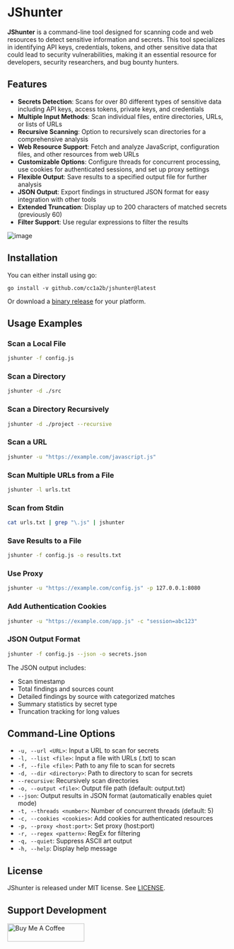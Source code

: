 # JShunter

**JShunter** is a command-line tool designed for scanning code and web resources to detect sensitive information and secrets. This tool specializes in identifying API keys, credentials, tokens, and other sensitive data that could lead to security vulnerabilities, making it an essential resource for developers, security researchers, and bug bounty hunters.

## Features

- **Secrets Detection**: Scans for over 80 different types of sensitive data including API keys, access tokens, private keys, and credentials
- **Multiple Input Methods**: Scan individual files, entire directories, URLs, or lists of URLs
- **Recursive Scanning**: Option to recursively scan directories for a comprehensive analysis
- **Web Resource Support**: Fetch and analyze JavaScript, configuration files, and other resources from web URLs
- **Customizable Options**: Configure threads for concurrent processing, use cookies for authenticated sessions, and set up proxy settings
- **Flexible Output**: Save results to a specified output file for further analysis
- **JSON Output**: Export findings in structured JSON format for easy integration with other tools
- **Extended Truncation**: Display up to 200 characters of matched secrets (previously 60)
- **Filter Support**: Use regular expressions to filter the results

![image](https://github.com/user-attachments/assets/563a36f0-3d68-4870-9f4a-4342aea2fa5f)

## Installation

You can either install using go:

```
go install -v github.com/cc1a2b/jshunter@latest
```

Or download a [binary release](https://github.com/cc1a2b/jshunter/releases) for your platform.

## Usage Examples

### Scan a Local File

```bash
jshunter -f config.js
```

### Scan a Directory

```bash
jshunter -d ./src
```

### Scan a Directory Recursively

```bash
jshunter -d ./project --recursive
```

### Scan a URL

```bash
jshunter -u "https://example.com/javascript.js"
```

### Scan Multiple URLs from a File

```bash
jshunter -l urls.txt
```

### Scan from Stdin

```bash
cat urls.txt | grep "\.js" | jshunter
```

### Save Results to a File

```bash
jshunter -f config.js -o results.txt
```

### Use Proxy

```bash
jshunter -u "https://example.com/config.js" -p 127.0.0.1:8080
```

### Add Authentication Cookies

```bash
jshunter -u "https://example.com/app.js" -c "session=abc123"
```

### JSON Output Format

```bash
jshunter -f config.js --json -o secrets.json
```

The JSON output includes:
- Scan timestamp
- Total findings and sources count
- Detailed findings by source with categorized matches
- Summary statistics by secret type
- Truncation tracking for long values

## Command-Line Options

- `-u, --url <URL>`: Input a URL to scan for secrets
- `-l, --list <file>`: Input a file with URLs (.txt) to scan
- `-f, --file <file>`: Path to any file to scan for secrets
- `-d, --dir <directory>`: Path to directory to scan for secrets
- `--recursive`: Recursively scan directories
- `-o, --output <file>`: Output file path (default: output.txt)
- `--json`: Output results in JSON format (automatically enables quiet mode)
- `-t, --threads <number>`: Number of concurrent threads (default: 5)
- `-c, --cookies <cookies>`: Add cookies for authenticated resources
- `-p, --proxy <host:port>`: Set proxy (host:port)
- `-r, --regex <pattern>`: RegEx for filtering
- `-q, --quiet`: Suppress ASCII art output
- `-h, --help`: Display help message

## License

JShunter is released under MIT license. See [LICENSE](https://github.com/cc1a2b/jshunter/blob/master/LICENSE).

## Support Development

<a href="https://www.buymeacoffee.com/cc1a2b" target="_blank"><img src="https://cdn.buymeacoffee.com/buttons/default-orange.png" alt="Buy Me A Coffee" height="41" width="174"></a>